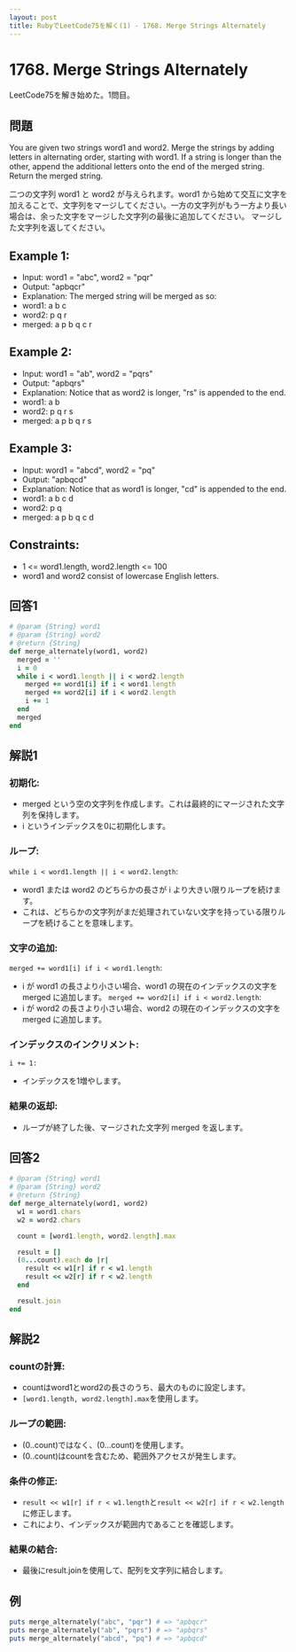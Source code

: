 ```yaml
---
layout: post
title: RubyでLeetCode75を解く(1) - 1768. Merge Strings Alternately
---
```


# 1768. Merge Strings Alternately
LeetCode75を解き始めた。1問目。

## 問題

You are given two strings word1 and word2. Merge the strings by adding letters in alternating order, starting with word1. If a string is longer than the other, append the additional letters onto the end of the merged string.
Return the merged string.

二つの文字列 word1 と word2 が与えられます。word1 から始めて交互に文字を加えることで、文字列をマージしてください。一方の文字列がもう一方より長い場合は、余った文字をマージした文字列の最後に追加してください。
マージした文字列を返してください。

## Example 1:
- Input: word1 = "abc", word2 = "pqr"
- Output: "apbqcr"
- Explanation: The merged string will be merged as so:
- word1:  a   b   c
- word2:    p   q   r
- merged: a p b q c r

## Example 2:
- Input: word1 = "ab", word2 = "pqrs"
- Output: "apbqrs"
- Explanation: Notice that as word2 is longer, "rs" is appended to the end.
- word1:  a   b
- word2:    p   q   r   s
- merged: a p b q   r   s

## Example 3:
- Input: word1 = "abcd", word2 = "pq"
- Output: "apbqcd"
- Explanation: Notice that as word1 is longer, "cd" is appended to the end.
- word1:  a   b   c   d
- word2:    p   q
- merged: a p b q c   d

## Constraints:
- 1 <= word1.length, word2.length <= 100
- word1 and word2 consist of lowercase English letters.

## 回答1

```ruby
# @param {String} word1
# @param {String} word2
# @return {String}
def merge_alternately(word1, word2)
  merged = ''
  i = 0
  while i < word1.length || i < word2.length
    merged += word1[i] if i < word1.length
    merged += word2[i] if i < word2.length
    i += 1
  end
  merged
end
```
## 解説1

### 初期化:
- merged という空の文字列を作成します。これは最終的にマージされた文字列を保持します。
- i というインデックスを0に初期化します。

### ループ:
`while i < word1.length || i < word2.length`:
- word1 または word2 のどちらかの長さが i より大きい限りループを続けます。
- これは、どちらかの文字列がまだ処理されていない文字を持っている限りループを続けることを意味します。

### 文字の追加:
`merged += word1[i] if i < word1.length`:
- i が word1 の長さより小さい場合、word1 の現在のインデックスの文字を merged に追加します。
`merged += word2[i] if i < word2.length`:
- i が word2 の長さより小さい場合、word2 の現在のインデックスの文字を merged に追加します。

### インデックスのインクリメント:
`i += 1:`
- インデックスを1増やします。

### 結果の返却:
- ループが終了した後、マージされた文字列 merged を返します。

## 回答2

```ruby
# @param {String} word1
# @param {String} word2
# @return {String}
def merge_alternately(word1, word2)
  w1 = word1.chars
  w2 = word2.chars

  count = [word1.length, word2.length].max

  result = []
  (0...count).each do |r|
    result << w1[r] if r < w1.length
    result << w2[r] if r < w2.length
  end

  result.join
end
```

## 解説2

### countの計算:
- countはword1とword2の長さのうち、最大のものに設定します。
- `[word1.length, word2.length].max`を使用します。

### ループの範囲:
- (0..count)ではなく、(0...count)を使用します。
- (0..count)はcountを含むため、範囲外アクセスが発生します。

### 条件の修正:
- `result << w1[r] if r < w1.length`と`result << w2[r] if r < w2.length`に修正します。
- これにより、インデックスが範囲内であることを確認します。

### 結果の結合:
- 最後にresult.joinを使用して、配列を文字列に結合します。

## 例
```ruby
puts merge_alternately("abc", "pqr") # => "apbqcr"
puts merge_alternately("ab", "pqrs") # => "apbqrs"
puts merge_alternately("abcd", "pq") # => "apbqcd"
```
